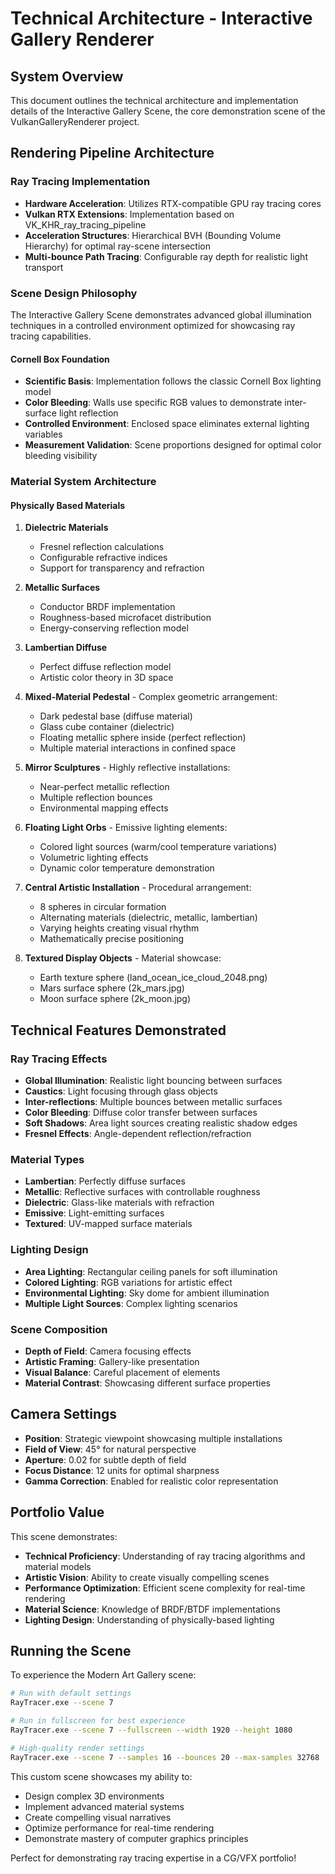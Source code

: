 # Technical Architecture - Interactive Gallery Renderer

## System Overview

This document outlines the technical architecture and implementation details of the Interactive Gallery Scene, the core demonstration scene of the VulkanGalleryRenderer project.

## Rendering Pipeline Architecture

### Ray Tracing Implementation
- **Hardware Acceleration**: Utilizes RTX-compatible GPU ray tracing cores
- **Vulkan RTX Extensions**: Implementation based on VK_KHR_ray_tracing_pipeline
- **Acceleration Structures**: Hierarchical BVH (Bounding Volume Hierarchy) for optimal ray-scene intersection
- **Multi-bounce Path Tracing**: Configurable ray depth for realistic light transport

### Scene Design Philosophy

The Interactive Gallery Scene demonstrates advanced global illumination techniques in a controlled environment optimized for showcasing ray tracing capabilities.

#### Cornell Box Foundation
- **Scientific Basis**: Implementation follows the classic Cornell Box lighting model
- **Color Bleeding**: Walls use specific RGB values to demonstrate inter-surface light reflection
- **Controlled Environment**: Enclosed space eliminates external lighting variables
- **Measurement Validation**: Scene proportions designed for optimal color bleeding visibility

### Material System Architecture

#### Physically Based Materials
1. **Dielectric Materials**
   - Fresnel reflection calculations
   - Configurable refractive indices
   - Support for transparency and refraction

2. **Metallic Surfaces**
   - Conductor BRDF implementation
   - Roughness-based microfacet distribution
   - Energy-conserving reflection model

3. **Lambertian Diffuse**
   - Perfect diffuse reflection model
   - Artistic color theory in 3D space

4. **Mixed-Material Pedestal** - Complex geometric arrangement:
   - Dark pedestal base (diffuse material)
   - Glass cube container (dielectric)
   - Floating metallic sphere inside (perfect reflection)
   - Multiple material interactions in confined space

5. **Mirror Sculptures** - Highly reflective installations:
   - Near-perfect metallic reflection
   - Multiple reflection bounces
   - Environmental mapping effects

6. **Floating Light Orbs** - Emissive lighting elements:
   - Colored light sources (warm/cool temperature variations)
   - Volumetric lighting effects
   - Dynamic color temperature demonstration

7. **Central Artistic Installation** - Procedural arrangement:
   - 8 spheres in circular formation
   - Alternating materials (dielectric, metallic, lambertian)
   - Varying heights creating visual rhythm
   - Mathematically precise positioning

8. **Textured Display Objects** - Material showcase:
   - Earth texture sphere (land_ocean_ice_cloud_2048.png)
   - Mars surface sphere (2k_mars.jpg)
   - Moon surface sphere (2k_moon.jpg)

## Technical Features Demonstrated

### Ray Tracing Effects
- **Global Illumination**: Realistic light bouncing between surfaces
- **Caustics**: Light focusing through glass objects
- **Inter-reflections**: Multiple bounces between metallic surfaces
- **Color Bleeding**: Diffuse color transfer between surfaces
- **Soft Shadows**: Area light sources creating realistic shadow edges
- **Fresnel Effects**: Angle-dependent reflection/refraction

### Material Types
- **Lambertian**: Perfectly diffuse surfaces
- **Metallic**: Reflective surfaces with controllable roughness
- **Dielectric**: Glass-like materials with refraction
- **Emissive**: Light-emitting surfaces
- **Textured**: UV-mapped surface materials

### Lighting Design
- **Area Lighting**: Rectangular ceiling panels for soft illumination
- **Colored Lighting**: RGB variations for artistic effect
- **Environmental Lighting**: Sky dome for ambient illumination
- **Multiple Light Sources**: Complex lighting scenarios

### Scene Composition
- **Depth of Field**: Camera focusing effects
- **Artistic Framing**: Gallery-like presentation
- **Visual Balance**: Careful placement of elements
- **Material Contrast**: Showcasing different surface properties

## Camera Settings
- **Position**: Strategic viewpoint showcasing multiple installations
- **Field of View**: 45° for natural perspective
- **Aperture**: 0.02 for subtle depth of field
- **Focus Distance**: 12 units for optimal sharpness
- **Gamma Correction**: Enabled for realistic color representation

## Portfolio Value

This scene demonstrates:
- **Technical Proficiency**: Understanding of ray tracing algorithms and material models
- **Artistic Vision**: Ability to create visually compelling scenes
- **Performance Optimization**: Efficient scene complexity for real-time rendering
- **Material Science**: Knowledge of BRDF/BTDF implementations
- **Lighting Design**: Understanding of physically-based lighting

## Running the Scene

To experience the Modern Art Gallery scene:

```bash
# Run with default settings
RayTracer.exe --scene 7

# Run in fullscreen for best experience
RayTracer.exe --scene 7 --fullscreen --width 1920 --height 1080

# High-quality render settings
RayTracer.exe --scene 7 --samples 16 --bounces 20 --max-samples 32768
```

This custom scene showcases my ability to:
- Design complex 3D environments
- Implement advanced material systems
- Create compelling visual narratives
- Optimize performance for real-time rendering
- Demonstrate mastery of computer graphics principles

Perfect for demonstrating ray tracing expertise in a CG/VFX portfolio!
